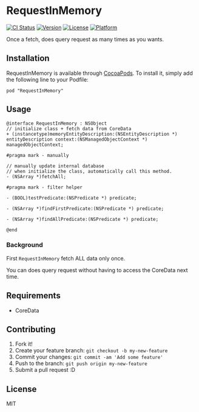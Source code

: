 # RequestInMemory

[![CI Status](http://img.shields.io/travis/azu/RequestInMemory.svg?style=flat)](https://travis-ci.org/azu/RequestInMemory)
[![Version](https://img.shields.io/cocoapods/v/RequestInMemory.svg?style=flat)](http://cocoadocs.org/docsets/RequestInMemory)
[![License](https://img.shields.io/cocoapods/l/RequestInMemory.svg?style=flat)](http://cocoadocs.org/docsets/RequestInMemory)
[![Platform](https://img.shields.io/cocoapods/p/RequestInMemory.svg?style=flat)](http://cocoadocs.org/docsets/RequestInMemory)

Once a fetch, does query request as many times as you wants.

## Installation

RequestInMemory is available through [CocoaPods](http://cocoapods.org). To install
it, simply add the following line to your Podfile:

    pod "RequestInMemory"

## Usage

```objc
@interface RequestInMemory : NSObject
// initialize class + fetch data from CoreData
+ (instancetype)memoryEntityDescription:(NSEntityDescription *) entityDescription context:(NSManagedObjectContext *) managedObjectContext;

#pragma mark - manually

// manually update internal database
// when initialize the class, automatically call this method.
- (NSArray *)fetchAll;

#pragma mark - filter helper

- (BOOL)testPredicate:(NSPredicate *) predicate;

- (NSArray *)findFirstPredicate:(NSPredicate *) predicate;

- (NSArray *)findAllPredicate:(NSPredicate *) predicate;

@end
```

### Background

First `RequestInMemory` fetch ALL data only once.

You can does query request without having to access the CoreData next time.

## Requirements

- CoreData

## Contributing

1. Fork it!
2. Create your feature branch: `git checkout -b my-new-feature`
3. Commit your changes: `git commit -am 'Add some feature'`
4. Push to the branch: `git push origin my-new-feature`
5. Submit a pull request :D

## License

MIT